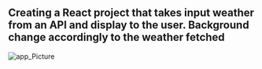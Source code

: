 ## Creating a React project that takes input weather from an API and display to the user. Background change accordingly to the weather fetched
![app_Picture](https://user-images.githubusercontent.com/78743525/144145007-2bf121b6-fee7-4730-b695-4e333901988c.png)


